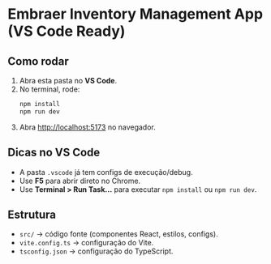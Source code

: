 # Embraer Inventory Management App (VS Code Ready)

## Como rodar

1. Abra esta pasta no **VS Code**.
2. No terminal, rode:
   ```bash
   npm install
   npm run dev
   ```
3. Abra [http://localhost:5173](http://localhost:5173) no navegador.

## Dicas no VS Code
- A pasta `.vscode` já tem configs de execução/debug.
- Use **F5** para abrir direto no Chrome.
- Use **Terminal > Run Task...** para executar `npm install` ou `npm run dev`.

## Estrutura
- `src/` → código fonte (componentes React, estilos, configs).
- `vite.config.ts` → configuração do Vite.
- `tsconfig.json` → configuração do TypeScript.
